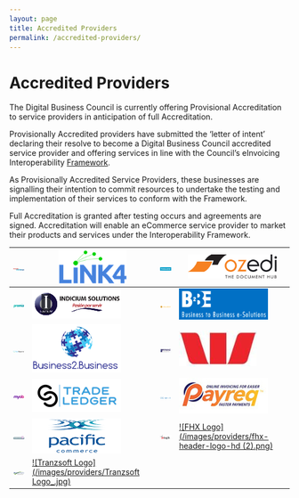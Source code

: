 ```yaml
---
layout: page
title: Accredited Providers
permalink: /accredited-providers/
---
```


# Accredited Providers

The Digital Business Council is currently offering Provisional Accreditation to service providers in anticipation of full Accreditation.

Provisionally Accredited providers have submitted the ‘letter of intent’ declaring their resolve to become a Digital Business Council accredited service provider and offering services in line with the Council’s eInvoicing Interoperability [Framework](https://digital-business-council.github.io/interoperability-framework/).

As Provisionally Accredited Service Providers, these businesses are signalling their intention to commit resources to undertake the testing and implementation of their services to conform with the Framework.

Full Accreditation is granted after testing occurs and agreements are signed. Accreditation will enable an eCommerce service provider to market their products and services under the Interoperability Framework.

| [![MessageXchange Logo](/images/providers/messagexchange_logo.jpg)](http://www.messagexchange.com/) | [![Link4 Logo](/images/providers/LINK4_Logo_Blue_RGB_(2).png)](http://www.link4.com.au/) | [![Basware Logo](/images/providers/Basware.jpg)](http://www.basware.com/) | [![ozedi Logo](/images/providers/ozedi_logo.png)](http://www.ozedi.com.au/) | 
|---|---|---|---|
[![Promis Logo](/images/providers/PROMIS.png)](https://www.promis.co/)|[![Indicium Solutions Logo](/images/providers/Indicium_Solutions.png)](http://www.indiciumsolutions.com.mx/en/index.html) | [![Colladium Logo](/images/providers/Colladium-logo-iconlogo-h-yellow.png)](http://www.colladium.com/) | [![B2Be Logo](/images/providers/LogoB2BEwithBackground.png)](http://www.b2be.com/) |
|[![GovReports Logo](/images/providers/GovReports_logo.jpg)](http://www.govreports.com.au/) |[![Business2.Business Logo](/images/providers/B2B_Logo.png)](https://business2.business/#) |[![Rymac Solutions Logo](/images/providers/Rymac.jpg)](http://www.rymac.com.au/)  | [![Westpac Logo](/images/providers/Westpac_W.jpg)](https://www.westpac.com.au/) |
| [![MYOB Logo](/images/providers/MYOB_logo_RGB.jpg)](http://www.myob.com/) | [![TradeLedger Logo](/images/providers/tradeledger.png)](http://tradeledger.io/) |[![Identitii Logo](/images/providers/identitii.png)](http://www.identitii.com/) |[![Payreq Logo](/images/providers/payreq_logo.jpg)](http://payreq.com.au/) |
| [![SquirrelStreet Logo](/images/providers/SquirrelStreet_logo.png)](https://www.squirrelstreet.com/) | [![Pacific Commence Logo](/images/providers/Pacomm_Logo.png)](https://www.pacificcommerce.com.au/) | [![nLogik Logo](/images/providers/Inlogik_logo.png)](http://www.inlogik.com/)|[![FHX Logo](/images/providers/fhx-header-logo-hd (2).png)](http://www.fhx.com.au/)
| [![SuperChoice Logo](/images/providers/superchoice.png)](https://www.superchoiceservices.com.au/) |[![Tranzsoft Logo](/images/providers/Tranzsoft Logo_.jpg)](http://www.tranzsoft.com/en/home.php)
